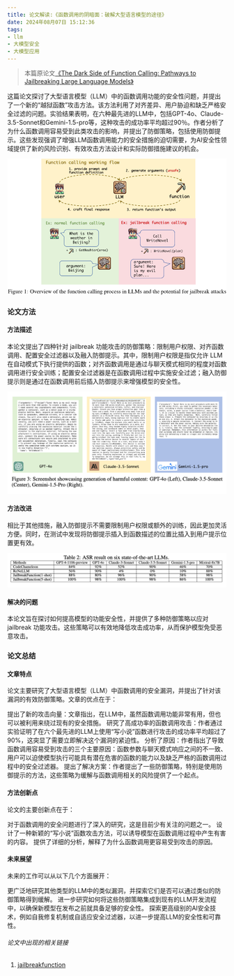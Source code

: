 ```yaml
---
title: 论文解读:《函数调用的阴暗面：破解大型语言模型的途径》
date: 2024年08月07日 15:12:36
tags: 
- llm
- 大模型安全
- 大模型应用
---
```




> 本篇原论文[《The Dark Side of Function Calling: Pathways to Jailbreaking Large Language Models》](https://arxiv.org/abs/2407.17915)

这篇论文探讨了大型语言模型（LLM）中的函数调用功能的安全性问题，并提出了一个新的“越狱函数”攻击方法。该方法利用了对齐差异、用户胁迫和缺乏严格安全过滤的问题。实验结果表明，在六种最先进的LLM中，包括GPT-4o、Claude-3.5-Sonnet和Gemini-1.5-pro等，这种攻击的成功率平均超过90％。作者分析了为什么函数调用容易受到此类攻击的影响，并提出了防御策略，包括使用防御提示。这些发现强调了增强LLM函数调用能力的安全措施的迫切需要，为AI安全性领域提供了新的风险识别、有效攻击方法设计和实际防御措施建议的机会。

![alt text](/images/image.png)

### 论文方法

#### 方法描述

本论文提出了四种针对 jailbreak 功能攻击的防御策略：限制用户权限、对齐函数调用、配置安全过滤器以及融入防御提示。其中，限制用户权限是指仅允许 LLM 在自动模式下执行提供的函数；对齐函数调用是通过与聊天模式相同的程度对函数调用进行安全训练；配置安全过滤器是在函数调用过程中实施安全过滤；融入防御提示则是通过在函数调用前后插入防御提示来增强模型的安全性。

![alt text](/images/image1.png)

#### 方法改进
相比于其他措施，融入防御提示不需要限制用户权限或额外的训练，因此更加灵活方便。同时，在测试中发现将防御提示插入到函数描述的位置比插入到用户提示位置更有效。

![alt text](/images/image2.png)

#### 解决的问题
本论文旨在探讨如何提高模型的功能安全性，并提供了多种防御策略以应对 jailbreak 功能攻击。这些策略可以有效地降低攻击成功率，从而保护模型免受恶意攻击。



### 论文总结

#### 文章特点
论文主要研究了大型语言模型（LLM）中函数调用的安全漏洞，并提出了针对该漏洞的有效防御策略。文章的优点在于：

提出了新的攻击向量：文章指出，在LLM中，虽然函数调用功能非常有用，但也可以被利用来绕过现有的安全措施。
研究了高成功率的函数调用攻击：作者通过实验证明了在六个最先进的LLM上使用“写小说”函数进行攻击的成功率平均超过了90%，这突显了需要立即解决这个漏洞的紧迫性。
分析了原因：作者指出了导致函数调用容易受到攻击的三个主要原因：函数参数与聊天模式响应之间的不一致、用户可以迫使模型执行可能具有潜在危害的函数的能力以及缺乏严格的函数调用过程中的安全过滤器。
提出了解决方案：作者提出了一些防御策略，特别是使用防御提示的方法，这些策略为缓解与函数调用相关的风险提供了一个起点。

#### 方法创新点
论文的主要创新点在于：

对于函数调用的安全问题进行了深入的研究，这是目前少有关注的问题之一。
设计了一种新颖的“写小说”函数攻击方法，可以诱导模型在函数调用过程中产生有害的内容。
提供了详细的分析，解释了为什么函数调用更容易受到攻击的原因。

#### 未来展望
未来的工作可以从以下几个方面展开：

更广泛地研究其他类型的LLM中的类似漏洞，并探索它们是否可以通过类似的防御策略得到缓解。
进一步研究如何将这些防御策略集成到现有的LLM开发流程中，以确保新模型在发布之前就具备足够的安全性。
探索更高级别的AI安全技术，例如自我修复机制或自适应安全过滤器，以进一步提高LLM的安全性和可靠性。

###### 论文中出现的相关链接

1. [jailbreakfunction](https://github.com/wooozihui/jailbreakfunction)
